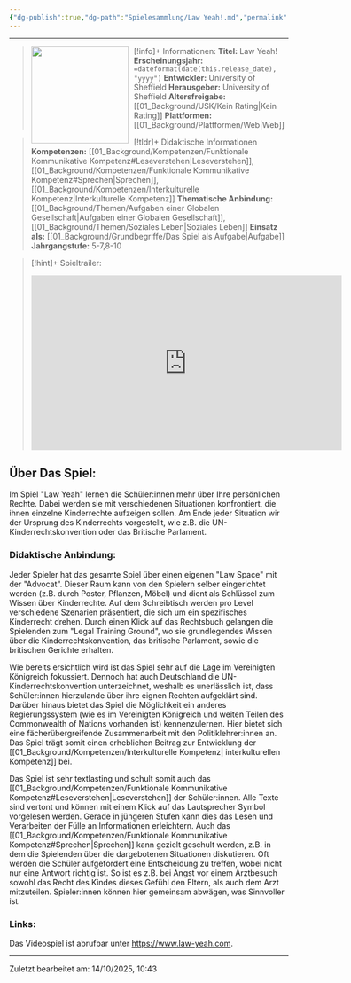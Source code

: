 ```yaml
---
{"dg-publish":true,"dg-path":"Spielesammlung/Law Yeah!.md","permalink":"/spielesammlung/law-yeah/","noteIcon":"1"}
---
```


---
>[!info]+ Informationen:
><img src="https://cdn.sheffield.ac.uk/sites/default/files/styles/two_thirds_2x/public/2025-04/Screenshot%202025-04-23%20at%2009.09.18.png.jpg?itok=VPSK4sUJ" style="float:left;height:175px;padding-right:10px">**Titel:** Law Yeah!
>**Erscheinungsjahr:** `=dateformat(date(this.release_date), "yyyy")`
>**Entwickler:** University of Sheffield
>**Herausgeber:** University of Sheffield
>**Altersfreigabe:** [[01_Background/USK/Kein Rating\|Kein Rating]]
>**Plattformen:** [[01_Background/Plattformen/Web\|Web]]

>[!tldr]+ Didaktische Informationen
>**Kompetenzen:** [[01_Background/Kompetenzen/Funktionale Kommunikative Kompetenz#Leseverstehen\|Leseverstehen]],[[01_Background/Kompetenzen/Funktionale Kommunikative Kompetenz#Sprechen\|Sprechen]],[[01_Background/Kompetenzen/Interkulturelle Kompetenz\|Interkulturelle Kompetenz]]
>**Thematische Anbindung:** [[01_Background/Themen/Aufgaben einer Globalen Gesellschaft\|Aufgaben einer Globalen Gesellschaft]],[[01_Background/Themen/Soziales Leben\|Soziales Leben]]
>**Einsatz als:** [[01_Background/Grundbegriffe/Das Spiel als Aufgabe\|Aufgabe]]
>**Jahrgangstufe:** 5-7,8-10

>[!hint]+ Spieltrailer:
><iframe width="560" height="315" src="https://www.youtube.com/embed/VPNQkZmbaeY?si=6GeCHD04VWIZUCQ5" title="YouTube video player" frameborder="0" allow="accelerometer; autoplay; clipboard-write; encrypted-media; gyroscope; picture-in-picture; web-share" referrerpolicy="strict-origin-when-cross-origin" allowfullscreen></iframe>

## Über Das Spiel:
Im Spiel "Law Yeah" lernen die Schüler:innen mehr über Ihre persönlichen Rechte. Dabei werden sie mit verschiedenen Situationen konfrontiert, die ihnen einzelne Kinderrechte aufzeigen  sollen. Am Ende jeder Situation wir der Ursprung des Kinderrechts vorgestellt, wie z.B. die UN-Kinderrechtskonvention oder das Britische Parlament. 
### Didaktische Anbindung:
Jeder Spieler hat das gesamte Spiel über einen eigenen "Law Space" mit der "Advocat". Dieser Raum kann von den Spielern selber eingerichtet werden (z.B. durch Poster, Pflanzen, Möbel) und dient als Schlüssel zum Wissen über Kinderrechte. Auf dem Schreibtisch werden pro Level verschiedene Szenarien präsentiert, die sich um ein spezifisches Kinderrecht drehen. Durch einen Klick auf das Rechtsbuch gelangen die Spielenden zum "Legal Training Ground", wo sie grundlegendes Wissen über die Kinderrechtskonvention, das britische Parlament, sowie die britischen Gerichte erhalten. 

Wie bereits ersichtlich wird ist das Spiel sehr auf die Lage im Vereinigten Königreich fokussiert. Dennoch hat auch Deutschland die UN-Kinderrechtskonvention unterzeichnet, weshalb es unerlässlich ist, dass  Schüler:innen hierzulande über ihre eignen Rechten aufgeklärt sind. Darüber hinaus bietet das Spiel die Möglichkeit ein anderes Regierungssystem (wie es im Vereinigten Königreich und weiten Teilen des Commonwealth of Nations vorhanden ist) kennenzulernen. Hier bietet sich eine fächerübergreifende Zusammenarbeit mit den Politiklehrer:innen an. Das Spiel trägt somit einen erheblichen Beitrag zur Entwicklung der [[01_Background/Kompetenzen/Interkulturelle Kompetenz\| interkulturellen Kompetenz]] bei. 

Das Spiel ist sehr textlasting und schult somit auch das [[01_Background/Kompetenzen/Funktionale Kommunikative Kompetenz#Leseverstehen\|Leseverstehen]] der Schüler:innen. Alle Texte sind vertont und können mit einem Klick auf das Lautsprecher Symbol vorgelesen werden. Gerade in jüngeren Stufen kann dies das Lesen und Verarbeiten der Fülle an Informationen erleichtern. Auch das [[01_Background/Kompetenzen/Funktionale Kommunikative Kompetenz#Sprechen\|Sprechen]] kann gezielt geschult werden, z.B. in dem die Spielenden über die dargebotenen Situationen diskutieren. Oft werden die Schüler aufgefordert eine Entscheidung zu treffen, wobei nicht nur eine Antwort richtig ist. So ist es z.B. bei Angst vor einem Arztbesuch sowohl das Recht des Kindes dieses Gefühl den Eltern, als auch dem Arzt mitzuteilen. Spieler:innen können hier gemeinsam abwägen, was Sinnvoller ist. 


### Links:
Das Videospiel ist abrufbar unter https://www.law-yeah.com. 

---
Zuletzt bearbeitet am: 14/10/2025, 10:43